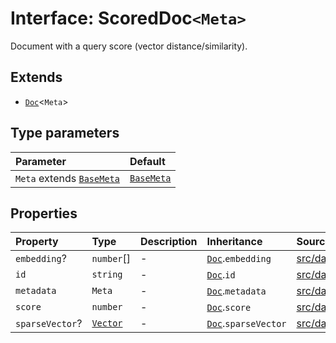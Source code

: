 # Interface: ScoredDoc`<Meta>`

Document with a query score (vector distance/similarity).

## Extends

- [`Doc`](Doc.md)\<`Meta`\>

## Type parameters

| Parameter | Default |
| :------ | :------ |
| `Meta` extends [`BaseMeta`](../type-aliases/BaseMeta.md) | [`BaseMeta`](../type-aliases/BaseMeta.md) |

## Properties

| Property | Type | Description | Inheritance | Source |
| :------ | :------ | :------ | :------ | :------ |
| `embedding`? | `number`[] | - | [`Doc`](Doc.md).`embedding` | [src/datastore/types.ts:22](https://github.com/dexaai/llm-tools/blob/5a38bb8/src/datastore/types.ts#L22) |
| `id` | `string` | - | [`Doc`](Doc.md).`id` | [src/datastore/types.ts:20](https://github.com/dexaai/llm-tools/blob/5a38bb8/src/datastore/types.ts#L20) |
| `metadata` | `Meta` | - | [`Doc`](Doc.md).`metadata` | [src/datastore/types.ts:21](https://github.com/dexaai/llm-tools/blob/5a38bb8/src/datastore/types.ts#L21) |
| `score` | `number` | - | [`Doc`](Doc.md).`score` | [src/datastore/types.ts:151](https://github.com/dexaai/llm-tools/blob/5a38bb8/src/datastore/types.ts#L151) |
| `sparseVector`? | [`Vector`](../../Model/namespaces/SparseVector/type-aliases/Vector.md) | - | [`Doc`](Doc.md).`sparseVector` | [src/datastore/types.ts:23](https://github.com/dexaai/llm-tools/blob/5a38bb8/src/datastore/types.ts#L23) |
